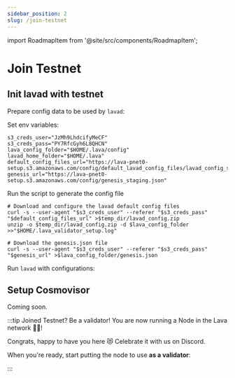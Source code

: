 ```yaml
---
sidebar_position: 2
slug: /join-testnet
---
```


import RoadmapItem from '@site/src/components/RoadmapItem';

# Join Testnet

## Init lavad with testnet
Prepare config data to be used by `lavad`:

Set env variables:
```
s3_creds_user="JzMh9LhdcifyMeCF"
s3_creds_pass="PY7RfcGyh6L8QHCN"
lava_config_folder="$HOME/.lava/config"
lavad_home_folder="$HOME/.lava"
default_config_files_url="https://lava-pnet0-setup.s3.amazonaws.com/config/default_lavad_config_files/lavad_config_staging.zip"
genesis_url="https://lava-pnet0-setup.s3.amazonaws.com/config/genesis_staging.json"
```

Run the script to generate the config file
```
# Download and configure the lavad default config files
curl -s --user-agent "$s3_creds_user" --referer "$s3_creds_pass" "$default_config_files_url" >$temp_dir/lavad_config.zip
unzip -o $temp_dir/lavad_config.zip -d $lava_config_folder >>"$HOME/.lava_validator_setup.log"

# Download the genesis.json file
curl -s --user-agent "$s3_creds_user" --referer "$s3_creds_pass" "$genesis_url" >$lava_config_folder/genesis.json
```

Run `lavad` with configurations:

## Setup Cosmovisor
Coming soon.





:::tip Joined Testnet? Be a validator!
You are now running a Node in the Lava network 🎉🥳! 

Congrats, happy to have you here 😻 Celebrate it with us on Discord.

When you're ready, start putting the node to use **as a validator**:
[<RoadmapItem icon="🧑‍⚖️" title="Power as a Validator" description="Validate blocks, secure the network, earn rewards"/>](/validator-intro.md#stake)

:::